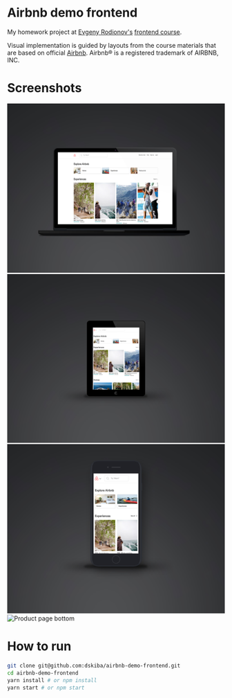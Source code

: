 # Airbnb demo frontend
My homework project at [Evgeny Rodionov's](https://github.com/evgenyrodionov) [frontend course](https://kurskurskurs.erodionov.ru/).

Visual implementation is guided by layouts from the course materials that are based on official [Airbnb](https://Airbnb.com). Airbnb® is a registered trademark of AIRBNB, INC.

# Screenshots
![Product page top desktop](readme/desktop.jpg)
![Product page top](readme/ipad.jpg)
![Product page top](readme/iphone.jpg)
![Product page bottom](readme/homes.jpg)

# How to run
```bash
git clone git@github.com:dskiba/airbnb-demo-frontend.git
cd airbnb-demo-frontend
yarn install # or npm install
yarn start # or npm start
```
